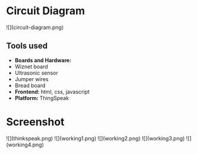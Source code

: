 <!DOCTYPE html>
<html lang="en">
<head>
    <meta charset="UTF-8">
    <meta http-equiv="X-UA-Compatible" content="IE=edge">
    <meta name="viewport" content="width=device-width, initial-scale=1.0">
</head>
<body>
<h1>Circuit Diagram</h1>
![](circuit-diagram.png)
<h2>Tools used</h2>
<ul>
    <li><b>Boards and Hardware: </b><li>Wiznet board</li>
    <li>Ultrasonic sensor</li>
    <li>Jumper wires</li>
    <li>Bread board</li></li>
    <li><b>Frontend: </b>html, css, javascript</li>
    <li><b>Platform: </b>ThingSpeak</li>
</ul>
    <h1>Screenshot</h1>
![](thinkspeak.png)
![](working1.png)
![](working2.png)
![](working3.png)
![](working4.png)
</body>
</html>

